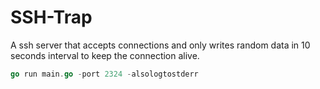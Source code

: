 # SSH-Trap

A ssh server that accepts connections and only writes random data in 10 seconds interval to keep the connection alive.

```go
go run main.go -port 2324 -alsologtostderr
```